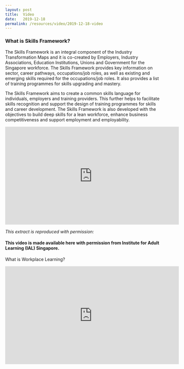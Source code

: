 ```yaml
---
layout: post
title:  Video
date:   2019-12-18
permalink: /resources/video/2019-12-18-video
---
```




### What is Skills Framework?

The Skills Framework is an integral component of the Industry Transformation Maps and it is co-created by Employers, Industry Associations, Education Institutions, Unions and Government for the Singapore workforce. The Skills Framework provides key information on sector, career pathways, occupations/job roles, as well as existing and emerging skills required for the occupations/job roles. It also provides a list of training programmes for skills upgrading and mastery.

The Skills Framework aims to create a common skills language for individuals, employers and training providers. This further helps to facilitate skills recognition and support the design of training programmes for skills and career development. The Skills Framework is also developed with the objectives to build deep skills for a lean workforce, enhance business competitiveness and support employment and employability.

<div class="bp-youtube">
<iframe width="560" height="315" src="https://www.youtube.com/embed/tO2dwVajgHU" frameborder="0" allow="accelerometer; autoplay; encrypted-media; gyroscope; picture-in-picture" allowfullscreen></iframe>
</div>



*This extract is reproduced with permission:*
#### This video is made available here with permission from Institute for Adult Learning (IAL) Singapore.

What is Workplace Learning?

<div class="bp-youtube">
<iframe width="560" height="315" src="https://www.youtube.com/embed/3Z7VJBzHwcY" frameborder="0" allow="accelerometer; autoplay; encrypted-media; gyroscope; picture-in-picture" allowfullscreen></iframe>
</div>

